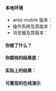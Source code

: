 <!-- Issue Template For Chinese Users -->

<!-- 请按照下列格式报告问题，务必提供复现步骤，否则恕难解决，感谢您的支持。-->

#### 本地环境

<!-- 务必提供 -->

- antd-mobile 版本：
- 操作系统及其版本：
- 浏览器及其版本：

#### 你做了什么？

<!-- 引入 antd-mobile 的 Button -->

#### 你期待的结果是：

<!-- 像官网一样正常显示 -->

#### 实际上的结果：

<!-- 缺少样式 -->

#### 可重现的在线演示

<!-- 给出详细的重现步骤 -->
